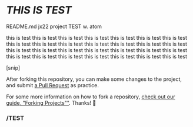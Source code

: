 # *THIS IS TEST*

README.md jx22 project TEST w. atom

this is test this is test this is test this is test this is test this is test this is test this is test this is test this is test this is test this is test this is test this is test this is test this is test this is test this is test this is test this is test this is test this is test this is test this is test this is test this is test this is test this is test

[snip]

After forking this repository, you can make some changes to the project, and submit [a Pull Request](https://github.com/octocat/Spoon-Knife/pulls) as practice.

For some more information on how to fork a repository, [check out our guide, "Forking Projects""](http://guides.github.com/overviews/forking/). Thanks! :sparkling_heart:

### /TEST
